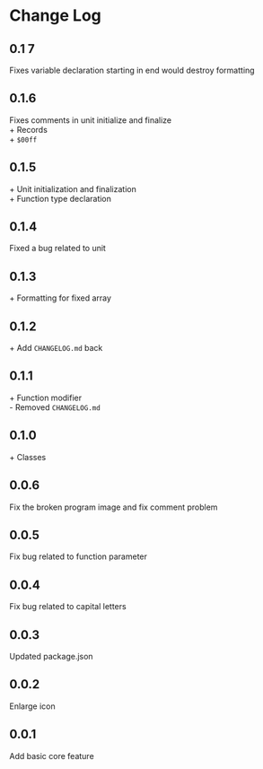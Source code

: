 # Change Log

## 0.1 7
Fixes variable declaration starting in end would destroy formatting

## 0.1.6
Fixes comments in unit initialize and finalize  
\+ Records  
\+ `$00ff`  

## 0.1.5
\+ Unit initialization and finalization  
\+ Function type declaration  

## 0.1.4
Fixed a bug related to unit

## 0.1.3
\+ Formatting for fixed array

## 0.1.2
\+ Add `CHANGELOG.md` back

## 0.1.1
\+ Function modifier  
\- Removed `CHANGELOG.md`

## 0.1.0
\+ Classes

## 0.0.6
Fix the broken program image and fix comment problem

## 0.0.5
Fix bug related to function parameter

## 0.0.4
Fix bug related to capital letters

## 0.0.3
Updated package.json

## 0.0.2
Enlarge icon

## 0.0.1
Add basic core feature
